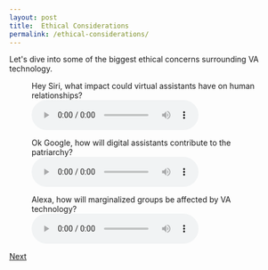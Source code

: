 ```yaml
---
layout: post
title:  Ethical Considerations
permalink: /ethical-considerations/
---
```

Let's dive into some of the biggest ethical concerns surrounding VA technology.
<figure>
    <figcaption>Hey Siri, what impact could virtual assistants have on human relationships?</figcaption>
    <audio class="audio-1" controls>
    <source src="{{site.baseurl}}/assets/audio/human_connection.mp3" type="audio/mpeg">    
    </audio>
</figure>

<figure>
    <figcaption>Ok Google, how will digital assistants contribute to the patriarchy?</figcaption>
    <audio class="audio-1" controls>
    <source src="{{site.baseurl}}/assets/audio/misogyny.mp3" type="audio/mpeg">    
    </audio>
</figure>

<figure>
    <figcaption>Alexa, how will marginalized groups be affected by VA technology?</figcaption>
    <audio class="audio-1" controls>
    <source src="{{site.baseurl}}/assets/audio/intersectionality.mp3" type="audio/mpeg">    
    </audio>
</figure>

<a class="github-button" href="https://nishamcnealis.github.io/hagura/solutions/" data-icon="octicon-star" data-size="large" data-show-count="true" aria-label="Next: Solutions">Next</a>